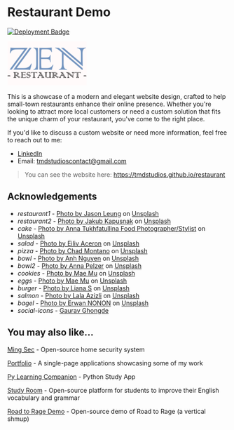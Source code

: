 # Restaurant Demo

[![Deployment Badge](https://img.shields.io/badge/deployment-GitHub-black)](https://tmdstudios.github.io/restaurant)

![Zen Logo](/src/assets/logo.png)

This is a showcase of a modern and elegant website design, crafted to help small-town restaurants enhance their online presence. Whether you're looking to attract more local customers or need a custom solution that fits the unique charm of your restaurant, you've come to the right place.

If you'd like to discuss a custom website or need more information, feel free to reach out to me:
- [LinkedIn](https://www.linkedin.com/in/alminpiric/ 'LinkedIn')
- Email: tmdstudioscontact@gmail.com

>You can see the website here: https://tmdstudios.github.io/restaurant

## Acknowledgements

- *restaurant1* - [Photo by Jason Leung](https://unsplash.com/@ninjason 'Jason Leung on Unsplash') on [Unsplash](https://unsplash.com/photos/photo-of-pub-set-in-room-during-daytime-poI7DelFiVA 'View on Unsplash')
- *restaurant2* - [Photo by Jakub Kapusnak](https://unsplash.com/@foodiesfeed 'Jakub Kapusnak on Unsplash') on [Unsplash](https://unsplash.com/photos/multiple-dishes-field-bowls-on-table-4f4YZfDMLeU 'View on Unsplash')
- *cake* - [Photo by Anna Tukhfatullina Food Photographer/Stylist](https://unsplash.com/@anna_tukhfatullina 'Anna Tukhfatullina on Unsplash') on [Unsplash](https://unsplash.com/photos/raspberry-cake-Mzy-OjtCI70 'View on Unsplash')  
- *salad* - [Photo by Eiliv Aceron](https://unsplash.com/@shootdelicious 'Eiliv Aceron on Unsplash') on [Unsplash](https://unsplash.com/photos/cooked-food-on-black-bowl-ZuIDLSz3XLg 'View on Unsplash')  
- *pizza* - [Photo by Chad Montano](https://unsplash.com/@briewilly 'Chad Montano on Unsplash') on [Unsplash](https://unsplash.com/photos/pizza-on-chopping-board-MqT0asuoIcU 'View on Unsplash')  
- *bowl* - [Photo by Anh Nguyen](https://unsplash.com/@pwign 'Anh Nguyen on Unsplash') on [Unsplash](https://unsplash.com/photos/vegetable-and-meat-on-bowl-kcA-c3f_3FE 'View on Unsplash')  
- *bowl2* - [Photo by Anna Pelzer](https://unsplash.com/@annapelzer 'Anna Pelzer on Unsplash') on [Unsplash](https://unsplash.com/photos/bowl-of-vegetable-salads-IGfIGP5ONV0 'View on Unsplash')  
- *cookies* - [Photo by Mae Mu](https://unsplash.com/@picoftasty 'Mae Mu on Unsplash') on [Unsplash](https://unsplash.com/photos/pile-of-cookies-ppOPjqAJ3Mw 'View on Unsplash')  
- *eggs* - [Photo by Mae Mu](https://unsplash.com/@picoftasty 'Mae Mu on Unsplash') on [Unsplash](https://unsplash.com/photos/fried-eggs-with-herbs-WzheIfs9V-U 'View on Unsplash')  
- *burger* - [Photo by Liana S](https://unsplash.com/@cherstve_pechivo 'Liana S on Unsplash') on [Unsplash](https://unsplash.com/photos/a-large-hamburger-sitting-on-top-of-a-wooden-cutting-board-GPw17rBXxpk 'View on Unsplash')  
- *salmon* - [Photo by Lala Azizli](https://unsplash.com/@lazizli 'Lala Azizli on Unsplash') on [Unsplash](https://unsplash.com/photos/a-plate-of-food-on-a-wooden-table-ZnkiG9HdsL4 'View on Unsplash')  
- *bagel* - [Photo by Erwan NONON](https://unsplash.com/@erwannonon 'Erwan NONON on Unsplash') on [Unsplash](https://unsplash.com/photos/a-wooden-tray-topped-with-three-bagels-D5vE6tDzB80 'View on Unsplash')
- *social-icons* - [Gaurav Ghongde](https://github.com/gauravghongde/social-icons/tree/master/SVG 'Gaurav Ghongde')


## You may also like...

[Ming Sec](https://github.com/TMDStudios/MingSec 'Ming Sec') - Open-source home security system

[Portfolio](https://tmdstudios.github.io/ 'Portfolio') - A single-page applications showcasing some of my work

[Py Learning Companion](https://www.amazon.com/dp/B08RLPC9LR 'Py Learning Companion') - Python Study App

[Study Room](https://github.com/TMDStudios/StudyRoom 'Study Room') - Open-source platform for students to improve their English vocabulary and grammar

[Road to Rage Demo](https://github.com/TMDStudios/rtr 'Road to Rage Demo') - Open-source demo of Road to Rage (a vertical shmup)
